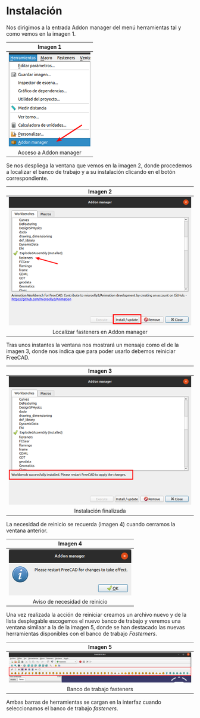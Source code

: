 # Instalación

Nos dirigimos a la entrada Addon manager del menú herramientas tal y como vemos en la imagen 1.

<center>

| Imagen 1 |
|:-:|
| ![Acceso a Addon manager](../img/instalar/i1.png) |
| Acceso a Addon manager |

</center>

Se nos despliega la ventana que vemos en la imagen 2, donde procedemos a localizar el banco de trabajo y a su instalación clicando en el botón correspondiente.

<center>

| Imagen 2 |
|:-:|
| ![Localizar fasteners en Addon manager](../img/instalar/i2.png) |
| Localizar fasteners en Addon manager |

</center>

Tras unos instantes la ventana nos mostrará un mensaje como el de la imagen 3, donde nos indica que para poder usarlo debemos reiniciar FreeCAD.

<center>

| Imagen 3 |
|:-:|
| ![Instalación finalizada](../img/instalar/i3.png) |
| Instalación finalizada |

</center>

La necesidad de reinicio se recuerda (imagen 4) cuando cerramos la ventana anterior.

<center>

| Imagen 4 |
|:-:|
| ![Aviso de necesidad de reinicio](../img/instalar/i4.png) |
| Aviso de necesidad de reinicio |

</center>

Una vez realizada la acción de reiniciar creamos un archivo nuevo y de la lista desplegable escogemos el nuevo banco de trabajo y veremos una ventana similaar a la de la imagen 5, donde se han destacado las nuevas herramientas disponibles con el banco de trabajo *Fasterners*.

<center>

| Imagen 5 |
|:-:|
| ![Banco de trabajo fasteners](../img/instalar/i5.png) |
| Banco de trabajo fasteners |

</center>

Ambas barras de herramientas se cargan en la interfaz cuando seleccionamos el banco de trabajo *fasteners*.
